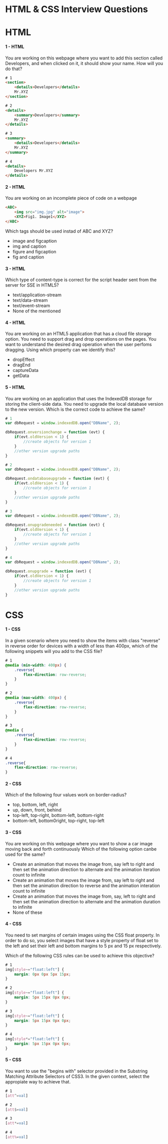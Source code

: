 # HTML & CSS Interview Questions


# HTML
#### 1 - HTML
You are working on this webpage where you want to add this section called Developers, and when clicked on it, it should show your name. How will you do that?

```html
# 1
<section>
	<details>Developers</details>
	Mr.XYZ
</section>

# 2
<details>
	<summary>Developers</summary>
	Mr.XYZ
</details>

# 3
<summary>
	<details>Developers</details>
	Mr.XYZ
</summary>

# 4
<details>
	Developers Mr.XYZ
</details>
```


#### 2 - HTML
You are working on an incomplete piece of code on a webpage
```html
<ABC>
	<img src="img.jpg" alt="image">
	<XYZ>Fig1. Image1</XYZ>
</ABC>
```
Which tags should be used instad of ABC and XYZ?

- image and figcaption
- img and caption
- figure and figcaption
- fig and caption


#### 3 - HTML
Which type of content-type is correct for the script header sent from the server for SSE in HTML5?

- text/application-stream
- text/data-stream
- text/event-stream
- None of the mentioned


#### 4 - HTML
You are working on an HTML5 application that has a cloud file storage option.
You need to support drag and drop operations on the pages.
You want to understand the desired drag operation when the user perfoms dragging.
Using which property can we identify this?

- dropEffect
- dragEnd
- captureData
- getData


#### 5 - HTML
You are working on an application that uses the IndexedDB storage for storing the client-side data.
You need to upgrade the local database version to the new version.
Which is the correct code to achieve the same?

```javascript
# 1
var dbRequest = window.indexedDB.open("DBName", 2);

dbRequest.onversionchange = function (evt) {
	if(evt.oldVersion < 1) {
		//create objects for version 1
	}
	//other version upgrade paths
}

# 2
var dbRequest = window.indexedDB.open("DBName", 2);

dbRequest.ondatabaseupgrade = function (evt) {
	if(evt.oldVersion < 1) {
		//create objects for version 1
	}
	//other version upgrade paths
}

# 3
var dbRequest = window.indexedDB.open("DBName", 2);

dbRequest.onupgradeneeded = function (evt) {
	if(evt.oldVersion < 1) {
		//create objects for version 1
	}
	//other version upgrade paths
}

# 4
var dbRequest = window.indexedDB.open("DBName", 2);

dbRequest.onupgrade = function (evt) {
	if(evt.oldVersion < 1) {
		//create objects for version 1
	}
	//other version upgrade paths
}
```


# CSS
#### 1 - CSS
In a given scenario where you need to show the items with class "reverse" in reverse order for devices with a width of less than 400px, which of the following snippets will you add to the CSS file?


```css
# 1
@media (min-width: 400px) {
	.reverse{
		flex-direction: row-reverse;
	}
}

# 2
@media (max-width: 400px) {
	.reverse{
		flex-direction: row-reverse;
	}
}

# 3
@media {
	.reverse{
		flex-direction: row-reverse;
	}
}

# 4
.reverse{
	flex-direction: row-reverse;
}
```


#### 2 - CSS
Which of the following four values work on border-radius?

- top, bottom, left, right
- up, down, front, behind
- top-left, top-right, bottom-left, bottom-right
- bottom-left, bottom0right, top-right, top-left


#### 3 - CSS
You are working on this webpage where you want to show a car image moving back and forth continuously
Which of the following option canbe used for the same?

- Create an animation that moves the image from, say left to right and then set the animation direction to alternate and the animation iteration count to infinite
- Create an animation that moves the image from, say left to right and then set the animation direction to reverse and the animation interation count to infinite
- Create an animation that moves the image from, say, left to right and then set the animation direction to alternate and the animation duration to infinite
- None of these


#### 4 - CSS
You need to set margins of certain images using the CSS float property.
In order to do so, you select images that have a style property of float set to the left and set their left and bottom margins to 5 px and 15 px respectively.

Which of the following CSS rules can be used to achieve this objective?

```css
# 1
img[style~="float:left"] {
	margin: 0px 0px 5px 15px;
}

# 2
img[style~="float:left"] {
	margin: 5px 15px 0px 0px;
}

# 3
img[style~="float:left"] {
	margin: 5px 15px 0px 0px;
}

# 4
img[style*="float:left"] {
	margin: 5px 15px 0px 0px;
}
```


#### 5 - CSS
You want to use the "begins with" selector provided in the Substring Matching Attribute Selectors of CSS3.
In the given context, select the appropiate way to achieve that.

```css
# 1
[att^=val]

# 2
[att$=val]

# 3
[att*=val]

# 4
[att%=val]
```